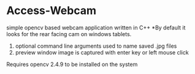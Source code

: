 Access-Webcam
=============

simple opencv based webcam application written in C++
*By default it looks for the rear facing cam on windows tablets.
1. optional command line arguments used to name saved .jpg files
2. preview window image is captured with enter key or left mouse click

Requires opencv 2.4.9 to be installed on the system
